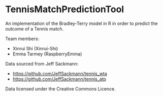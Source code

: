 # TennisMatchPredictionTool
An implementation of the Bradley-Terry model in R in order to predict the outcome of a Tennis match.

Team members:
 - Xinrui Shi (Xinrui-Shi)
 - Emma Tarmey (RaspberryEmma)

Data sourced from Jeff Sackmann:
 - https://github.com/JeffSackmann/tennis_wta
 - https://github.com/JeffSackmann/tennis_atp
 
 Data licensed under the Creative Commons Licence.

